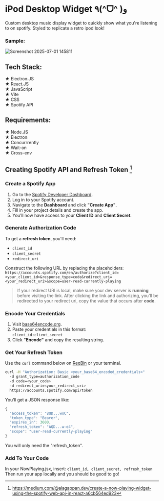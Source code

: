 # iPod Desktop Widget ٩(^ᗜ^ )و 

Custom desktop music display widget to quickly show what you're listening to on spotify. Styled to replicate a retro ipod look!

### Sample:
![Screenshot 2025-07-01 145811](https://github.com/user-attachments/assets/33f3afd3-c6d3-43d9-90a6-367a714c782f)

## Tech Stack:
★ Electron.JS\
★ React.JS\
★ JavaScript\
★ Vite\
★ CSS\
★ Spotify API

## Requirements:
★ Node.JS\
★ Electron\
★ Concurrrently\
★ Wait-on\
★ Cross-env

## Creating Spotify API and Refresh Token [^1]

### Create a Spotify App
1. Go to the [Spotify Developer Dashboard](https://developer.spotify.com/).
2. Log in to your Spotify account.
3. Navigate to the **Dashboard** and click **"Create App"**.
4. Fill in your project details and create the app.
5. You'll now have access to your **Client ID** and **Client Secret**.

### Generate Authorization Code
To get a **refresh token**, you'll need:
- `client_id`
- `client_secret`
- `redirect_uri`

Construct the following URL by replacing the placeholders:</br>
`https://accounts.spotify.com/en/authorize?client_id=<your_client_id>&response_type=code&redirect_uri=<your_redirect_uri>&scope=user-read-currently-playing`
> If your redirect URI is local, make sure your dev server is **running** before visiting the link.
After clicking the link and authorizing, you'll be redirected to your redirect uri, copy the value that occurs after **code**.

### Encode Your Credentials
1. Visit [base64encode.org](https://www.base64encode.org/).
2. Paste your credentials in this format:</br>
`client_id:client_secret`
3. Click **"Encode"** and copy the resulting string.

### Get Your Refresh Token
Use the `curl` command below on [ReqBin](https://reqbin.com/curl) or your terminal.

```bash
curl -H "Authorization: Basic <your_base64_encoded_credentials>" 
  -d grant_type=authorization_code 
  -d code=<your_code> 
  -d redirect_uri=<your_redirect_uri> 
  https://accounts.spotify.com/api/token
```
You’ll get a JSON response like:</br>
```js
{
  "access_token": "BQD...woC",
  "token_type": "Bearer",
  "expires_in": 3600,
  "refresh_token": "AQD...w-e4",
  "scope": "user-read-currently-playing"
}
```
You will only need the "refresh_token".

### Add To Your Code
In your NowPlaying.jsx, insert:
`client_id, client_secret, refresh_token`</br>
Then run your app locally and you should be good to go!


[^1]: https://medium.com/@alagappan.dev/create-a-now-playing-widget-using-the-spotify-web-api-in-react-a6cb564ed923
